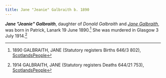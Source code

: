 ```yaml
---
title: Jane "Jeanie" Galbraith b. 1890
---
```

***Jane "Jeanie" Galbraith***, daughter of *Donald Galbraith* and *[Jane Galbraith](galbraith-jane-1861-galbraith.md)*, 
was born in Patrick, Lanark 19 June 1890.[^birth] She was murdered in Glasgow 3 July 1914.[^death]


[^birth]: 1890 GALBRAITH, JANE (Statutory registers Births 646/3 802), [ScotlandsPeople](https://www.scotlandspeople.gov.uk/view-image/nrs_stat_births/43232495)

[^death]: 1914 GALBRAITH, JANE (Statutory registers Deaths 644/21 753), [ScotlandsPeople](https://www.scotlandspeople.gov.uk/view-image/nrs_stat_deaths/6737951)
